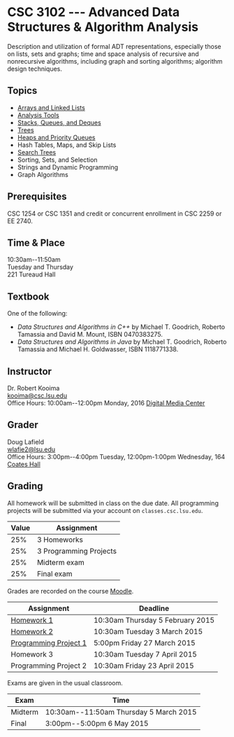 # CSC 3102 --- Advanced Data Structures & Algorithm Analysis

Description and utilization of formal ADT representations, especially those on lists, sets and graphs; time and space analysis of recursive and nonrecursive algorithms, including graph and sorting algorithms; algorithm design techniques.

## Topics

- [Arrays and Linked Lists](topic1.html)
- [Analysis Tools](topic2.html)
- [Stacks, Queues, and Deques](topic3.html)
- [Trees](topic4.html)
- [Heaps and Priority Queues](topic5.html)
- Hash Tables, Maps, and Skip Lists
- [Search Trees](topic6.html)
- Sorting, Sets, and Selection
- Strings and Dynamic Programming
- Graph Algorithms

## Prerequisites

CSC 1254 or CSC 1351 and credit or concurrent enrollment in CSC 2259 or EE 2740.

## Time & Place

10:30am--11:50am  
Tuesday and Thursday  
221 Tureaud Hall

## Textbook

One of the following:

- *Data Structures and Algorithms in C++* by Michael T. Goodrich, Roberto Tamassia and David M. Mount, ISBN 0470383275.
- *Data Structures and Algorithms in Java* by Michael T. Goodrich, Roberto Tamassia and Michael H. Goldwasser, ISBN 1118771338.

## Instructor

Dr. Robert Kooima  
<kooima@csc.lsu.edu>  
Office Hours: 10:00am--12:00pm Monday, 2016 [Digital Media Center](https://maps.google.com/?ll=30.407446,-91.172608)

## Grader

Doug Lafield  
<wlafie2@lsu.edu>  
Office Hours: 3:00pm--4:00pm Tuesday, 12:00pm-1:00pm Wednesday, 164 [Coates Hall](https://maps.google.com/?ll=30.4131945,-91.1792523)

## Grading

All homework will be submitted in class on the due date. All programming projects will be submitted via your account on `classes.csc.lsu.edu`.

| Value  | Assignment             |
| ------ | ---------------------- |
| 25%    | 3 Homeworks            |
| 25%    | 3 Programming Projects |
| 25%    | Midterm exam           |
| 25%    | Final exam             |

Grades are recorded on the course [Moodle](http://moodle2.lsu.edu/course/view.php?id=27660).

| Assignment                             | Deadline                         |
| -------------------------------------- | -------------------------------- |
| [Homework 1](homework1.html)           | 10:30am Thursday 5 February 2015 |
| [Homework 2](homework2.html)           | 10:30am Tuesday 3 March 2015     |
| [Programming Project 1](project1.html) | 5:00pm Friday 27 March 2015      |
| Homework 3                             | 10:30am Tuesday 7 April 2015     |
| Programming Project 2                  | 10:30am Friday 23 April 2015     |

Exams are given in the usual classroom.

| Exam    | Time                                   |
| ------- | -------------------------------------- |
| Midterm | 10:30am--11:50am Thursday 5 March 2015 |
| Final   | 3:00pm--5:00pm 6 May 2015              |

